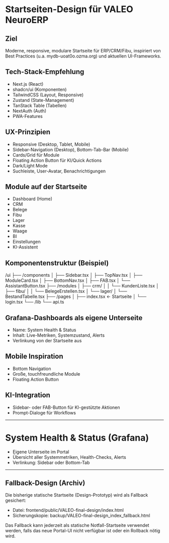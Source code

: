 # Startseiten-Design für VALEO NeuroERP

## Ziel
Moderne, responsive, modulare Startseite für ERP/CRM/Fibu, inspiriert von Best Practices (u.a. mydb-uoat0o.ozma.org) und aktuellen UI-Frameworks.

## Tech-Stack-Empfehlung
- Next.js (React)
- shadcn/ui (Komponenten)
- TailwindCSS (Layout, Responsive)
- Zustand (State-Management)
- TanStack Table (Tabellen)
- NextAuth (Auth)
- PWA-Features

## UX-Prinzipien
- Responsive (Desktop, Tablet, Mobile)
- Sidebar-Navigation (Desktop), Bottom-Tab-Bar (Mobile)
- Cards/Grid für Module
- Floating Action Button für KI/Quick Actions
- Dark/Light Mode
- Suchleiste, User-Avatar, Benachrichtigungen

## Module auf der Startseite
- Dashboard (Home)
- CRM
- Belege
- Fibu
- Lager
- Kasse
- Waage
- BI
- Einstellungen
- KI-Assistent

## Komponentenstruktur (Beispiel)
/ui
 ├── /components
 │    ├── Sidebar.tsx
 │    ├── TopNav.tsx
 │    ├── ModuleCard.tsx
 │    ├── BottomNav.tsx
 │    ├── FAB.tsx
 │    └── AssistantButton.tsx
 ├── /modules
 │    ├── crm/
 │    │    └── KundenListe.tsx
 │    ├── fibu/
 │    │    └── BelegeErstellen.tsx
 │    └── lager/
 │         └── BestandTabelle.tsx
 ├── /pages
 │    ├── index.tsx ← Startseite
 │    └── login.tsx
 └── /lib
      └── api.ts

## Grafana-Dashboards als eigene Unterseite
- Name: System Health & Status
- Inhalt: Live-Metriken, Systemzustand, Alerts
- Verlinkung von der Startseite aus

## Mobile Inspiration
- Bottom Navigation
- Große, touchfreundliche Module
- Floating Action Button

## KI-Integration
- Sidebar- oder FAB-Button für KI-gestützte Aktionen
- Prompt-Dialoge für Workflows

---

# System Health & Status (Grafana)
- Eigene Unterseite im Portal
- Übersicht aller Systemmetriken, Health-Checks, Alerts
- Verlinkung: Sidebar oder Bottom-Tab 

---

## Fallback-Design (Archiv)

Die bisherige statische Startseite (Design-Prototyp) wird als Fallback gesichert:

- Datei: frontend/public/VALEO-final-design/index.html
- Sicherungskopie: backup/VALEO-final-design_index_fallback.html

Das Fallback kann jederzeit als statische Notfall-Startseite verwendet werden, falls das neue Portal-UI nicht verfügbar ist oder ein Rollback nötig wird. 